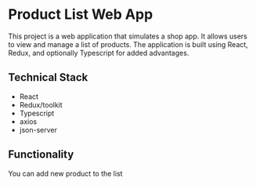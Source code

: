 # Product List Web App
This project is a web application that simulates a shop app. It allows users to view and manage a list of products. The application is built using React, Redux, and optionally Typescript for added advantages.

## Technical Stack
- React
- Redux/toolkit
- Typescript
- axios
- json-server

## Functionality
 You can add new product to the list